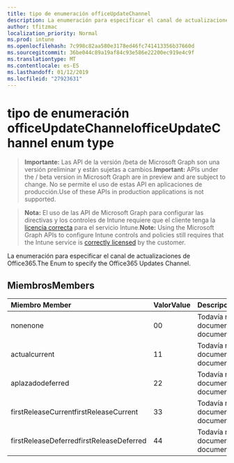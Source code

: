 ```yaml
---
title: tipo de enumeración officeUpdateChannel
description: La enumeración para especificar el canal de actualizaciones de Office365.
author: tfitzmac
localization_priority: Normal
ms.prod: intune
ms.openlocfilehash: 7c998c82aa580e3178ed46fc741413356b37660d
ms.sourcegitcommit: 36be044c89a19af84c93e586e22200ec919e4c9f
ms.translationtype: MT
ms.contentlocale: es-ES
ms.lasthandoff: 01/12/2019
ms.locfileid: "27923631"
---
```

# <a name="officeupdatechannel-enum-type"></a><span data-ttu-id="c08c2-103">tipo de enumeración officeUpdateChannel</span><span class="sxs-lookup"><span data-stu-id="c08c2-103">officeUpdateChannel enum type</span></span>

> <span data-ttu-id="c08c2-104">**Importante:** Las API de la versión /beta de Microsoft Graph son una versión preliminar y están sujetas a cambios.</span><span class="sxs-lookup"><span data-stu-id="c08c2-104">**Important:** APIs under the / beta version in Microsoft Graph are in preview and are subject to change.</span></span> <span data-ttu-id="c08c2-105">No se permite el uso de estas API en aplicaciones de producción.</span><span class="sxs-lookup"><span data-stu-id="c08c2-105">Use of these APIs in production applications is not supported.</span></span>

> <span data-ttu-id="c08c2-106">**Nota:** El uso de las API de Microsoft Graph para configurar las directivas y los controles de Intune requiere que el cliente tenga la [licencia correcta](https://go.microsoft.com/fwlink/?linkid=839381) para el servicio Intune.</span><span class="sxs-lookup"><span data-stu-id="c08c2-106">**Note:** Using the Microsoft Graph APIs to configure Intune controls and policies still requires that the Intune service is [correctly licensed](https://go.microsoft.com/fwlink/?linkid=839381) by the customer.</span></span>

<span data-ttu-id="c08c2-107">La enumeración para especificar el canal de actualizaciones de Office365.</span><span class="sxs-lookup"><span data-stu-id="c08c2-107">The Enum to specify the Office365 Updates Channel.</span></span>
## <a name="members"></a><span data-ttu-id="c08c2-108">Miembros</span><span class="sxs-lookup"><span data-stu-id="c08c2-108">Members</span></span>
|<span data-ttu-id="c08c2-109">Miembro	</span><span class="sxs-lookup"><span data-stu-id="c08c2-109">Member</span></span>|<span data-ttu-id="c08c2-110">Valor</span><span class="sxs-lookup"><span data-stu-id="c08c2-110">Value</span></span>|<span data-ttu-id="c08c2-111">Descripción</span><span class="sxs-lookup"><span data-stu-id="c08c2-111">Description</span></span>|
|:---|:---|:---|
|<span data-ttu-id="c08c2-112">none</span><span class="sxs-lookup"><span data-stu-id="c08c2-112">none</span></span>|<span data-ttu-id="c08c2-113">0</span><span class="sxs-lookup"><span data-stu-id="c08c2-113">0</span></span>|<span data-ttu-id="c08c2-114">Todavía no documentado</span><span class="sxs-lookup"><span data-stu-id="c08c2-114">Not yet documented</span></span>|
|<span data-ttu-id="c08c2-115">actual</span><span class="sxs-lookup"><span data-stu-id="c08c2-115">current</span></span>|<span data-ttu-id="c08c2-116">1</span><span class="sxs-lookup"><span data-stu-id="c08c2-116">1</span></span>|<span data-ttu-id="c08c2-117">Todavía no documentado</span><span class="sxs-lookup"><span data-stu-id="c08c2-117">Not yet documented</span></span>|
|<span data-ttu-id="c08c2-118">aplazado</span><span class="sxs-lookup"><span data-stu-id="c08c2-118">deferred</span></span>|<span data-ttu-id="c08c2-119">2</span><span class="sxs-lookup"><span data-stu-id="c08c2-119">2</span></span>|<span data-ttu-id="c08c2-120">Todavía no documentado</span><span class="sxs-lookup"><span data-stu-id="c08c2-120">Not yet documented</span></span>|
|<span data-ttu-id="c08c2-121">firstReleaseCurrent</span><span class="sxs-lookup"><span data-stu-id="c08c2-121">firstReleaseCurrent</span></span>|<span data-ttu-id="c08c2-122">3</span><span class="sxs-lookup"><span data-stu-id="c08c2-122">3</span></span>|<span data-ttu-id="c08c2-123">Todavía no documentado</span><span class="sxs-lookup"><span data-stu-id="c08c2-123">Not yet documented</span></span>|
|<span data-ttu-id="c08c2-124">firstReleaseDeferred</span><span class="sxs-lookup"><span data-stu-id="c08c2-124">firstReleaseDeferred</span></span>|<span data-ttu-id="c08c2-125">4</span><span class="sxs-lookup"><span data-stu-id="c08c2-125">4</span></span>|<span data-ttu-id="c08c2-126">Todavía no documentado</span><span class="sxs-lookup"><span data-stu-id="c08c2-126">Not yet documented</span></span>|





